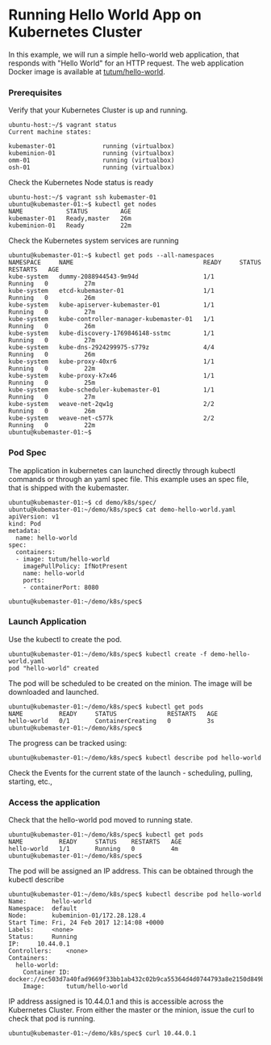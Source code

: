 # Running Hello World App on Kubernetes Cluster

In this example, we will run a simple hello-world web application, that responds with "Hello World" for an HTTP request. The web application Docker image is available at [tutum/hello-world](https://hub.docker.com/r/tutum/hello-world/). 

### Prerequisites

Verify that your Kubernetes Cluster is up and running.

```
ubuntu-host:~/$ vagrant status
Current machine states:

kubemaster-01             running (virtualbox)
kubeminion-01             running (virtualbox)
omm-01                    running (virtualbox)
osh-01                    running (virtualbox)
```

Check the Kubernetes Node status is ready
```
ubuntu-host:~/$ vagrant ssh kubemaster-01
ubuntu@kubemaster-01:~$ kubectl get nodes
NAME            STATUS         AGE
kubemaster-01   Ready,master   26m
kubeminion-01   Ready          22m
```

Check the Kubernetes system services are running

```
ubuntu@kubemaster-01:~$ kubectl get pods --all-namespaces
NAMESPACE     NAME                                    READY     STATUS    RESTARTS   AGE
kube-system   dummy-2088944543-9m94d                  1/1       Running   0          27m
kube-system   etcd-kubemaster-01                      1/1       Running   0          26m
kube-system   kube-apiserver-kubemaster-01            1/1       Running   0          27m
kube-system   kube-controller-manager-kubemaster-01   1/1       Running   0          26m
kube-system   kube-discovery-1769846148-sstmc         1/1       Running   0          27m
kube-system   kube-dns-2924299975-s779z               4/4       Running   0          26m
kube-system   kube-proxy-40xr6                        1/1       Running   0          22m
kube-system   kube-proxy-k7x46                        1/1       Running   0          25m
kube-system   kube-scheduler-kubemaster-01            1/1       Running   0          27m
kube-system   weave-net-2qw1g                         2/2       Running   0          26m
kube-system   weave-net-c577k                         2/2       Running   0          22m
ubuntu@kubemaster-01:~$ 
```

### Pod Spec

The application in kubernetes can launched directly through kubectl commands or through an yaml spec file. This example uses an spec file, that is shipped with the kubemaster. 

```
ubuntu@kubemaster-01:~$ cd demo/k8s/spec/
ubuntu@kubemaster-01:~/demo/k8s/spec$ cat demo-hello-world.yaml 
apiVersion: v1
kind: Pod
metadata:
  name: hello-world
spec:
  containers:
  - image: tutum/hello-world
    imagePullPolicy: IfNotPresent
    name: hello-world
    ports:
    - containerPort: 8080

ubuntu@kubemaster-01:~/demo/k8s/spec$ 
```

### Launch Application

Use the kubectl to create the pod. 
```
ubuntu@kubemaster-01:~/demo/k8s/spec$ kubectl create -f demo-hello-world.yaml 
pod "hello-world" created
```

The pod will be scheduled to be created on the minion. The image will be downloaded and launched. 
```
ubuntu@kubemaster-01:~/demo/k8s/spec$ kubectl get pods
NAME          READY     STATUS              RESTARTS   AGE
hello-world   0/1       ContainerCreating   0          3s
ubuntu@kubemaster-01:~/demo/k8s/spec$ 
```

The progress can be tracked using:
```
ubuntu@kubemaster-01:~/demo/k8s/spec$ kubectl describe pod hello-world
```
Check the Events for the current state of the launch - scheduling, pulling, starting, etc., 



### Access the application

Check that the hello-world pod moved to running state. 
```
ubuntu@kubemaster-01:~/demo/k8s/spec$ kubectl get pods
NAME          READY     STATUS    RESTARTS   AGE
hello-world   1/1       Running   0          4m
ubuntu@kubemaster-01:~/demo/k8s/spec$ 
```

The pod will be assigned an IP address. This can be obtained through the kubectl describe
```
ubuntu@kubemaster-01:~/demo/k8s/spec$ kubectl describe pod hello-world
Name:		hello-world
Namespace:	default
Node:		kubeminion-01/172.28.128.4
Start Time:	Fri, 24 Feb 2017 12:14:08 +0000
Labels:		<none>
Status:		Running
IP:		10.44.0.1
Controllers:	<none>
Containers:
  hello-world:
    Container ID:	docker://ec503d7a40fad9669f33bb1ab432c02b9ca55364d4d0744793a8e2150d849b45
    Image:		tutum/hello-world
```
IP address assigned is 10.44.0.1 and this is accessible across the Kubernetes Cluster. From either the master or the minion, issue the curl to check that pod is running.

```
ubuntu@kubemaster-01:~/demo/k8s/spec$ curl 10.44.0.1
```
